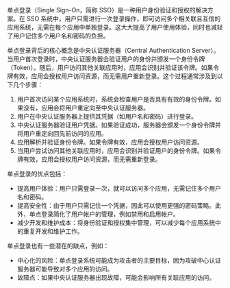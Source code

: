 单点登录（Single Sign-On，简称 SSO）是一种用户身份验证和授权的解决方案。在 SSO 系统中，用户只需进行一次登录操作，即可访问多个相关联且互信的应用系统，无需在每个应用中单独登录。这大大提高了用户使用体验，同时也减轻了用户记住多个用户名和密码的负担。  

单点登录背后的核心概念是中央认证服务器（Central Authentication Server）。当用户首次登录时，中央认证服务器会验证用户的身份并颁发一个身份令牌（Token）。随后，用户访问其他关联应用时，应用会识别并验证该令牌。如果令牌有效，应用会授权用户访问资源，而无需用户重新登录。这个过程通常涉及到以下几个步骤：  
1. 用户首次访问某个应用系统时，系统会检查用户是否具有有效的身份令牌。如果没有，应用会将用户重定向至中央认证服务器。  
2. 用户在中央认证服务器上提供其凭据（如用户名和密码）进行登录。  
3. 中央认证服务器验证用户凭据。如果验证成功，服务器会颁发一个身份令牌并将用户重定向回先前访问的应用。  
4. 应用解析并验证身份令牌。如果令牌有效，应用会授权用户访问资源。  
5. 当用户尝试访问其他关联应用时，应用会识别并验证用户的身份令牌。如果令牌有效，应用会授权用户访问资源，而无需重新登录。  

单点登录的优点包括：  
* 提高用户体验：用户只需登录一次，就可以访问多个应用，无需记住多个用户名和密码。  
* 提高安全性：由于用户只需记住一个凭据，因此可以使用更强的密码策略。此外，单点登录简化了用户帐户的管理，例如禁用和启用帐户。  
* 减少开发和维护成本：将身份验证和授权集中管理，可以减少每个应用系统中的重复开发和维护工作。  

单点登录也有一些潜在的缺点，例如：  
* 中心化的风险：单点登录系统可能成为攻击者的主要目标，因为攻破中心认证服务器可能导致对多个应用的访问。  
* 故障点：如果中央认证服务器出现故障，可能会影响所有关联应用的访问。  